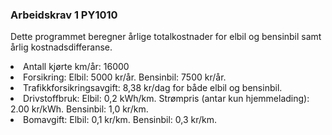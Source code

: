 <h3>Arbeidskrav 1 PY1010</h3>

Dette programmet beregner årlige totalkostnader for elbil og bensinbil samt årlig kostnadsdifferanse. 

<li>Antall kjørte km/år: 16000</li>
<li>Forsikring: Elbil: 5000 kr/år. Bensinbil: 7500 kr/år.</li>
<li>Trafikkforsikringsavgift: 8,38 kr/dag for både elbil og bensinbil.</li>
<li>Drivstoffbruk: Elbil: 0,2 kWh/km. Strømpris (antar kun hjemmelading): 2.00 kr/kWh. Bensinbil: 1,0 kr/km.</li>
<li>Bomavgift: Elbil: 0,1 kr/km. Bensinbil: 0,3 kr/km.</li>
